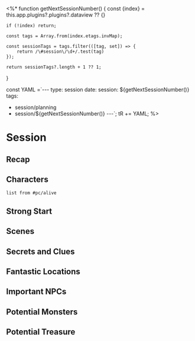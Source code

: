 <%*
function getNextSessionNumber() {
	const {index} = this.app.plugins?.plugins?.dataview ?? {} 
	
	if (!index) return;
	
	const tags = Array.from(index.etags.invMap);
	
	const sessionTags = tags.filter(([tag, set]) => {
		return /\#session\/\d+/.test(tag)
	});
	
	return sessionTags?.length + 1 ?? 1; 
	
}

const YAML =`---
type: session
date: 
session: ${getNextSessionNumber()}
tags:
  - session/planning
  - session/${getNextSessionNumber()}
---`;
tR += YAML; %>

# Session

## Recap


## Characters
```dataview
list from #pc/alive 
```

## Strong Start


## Scenes


## Secrets and Clues


## Fantastic Locations


## Important NPCs


## Potential Monsters


## Potential Treasure
